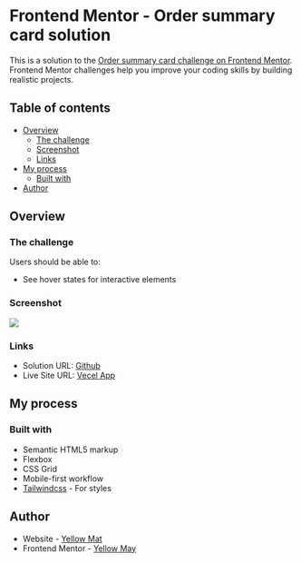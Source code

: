 # Frontend Mentor - Order summary card solution

This is a solution to the [Order summary card challenge on Frontend Mentor](https://www.frontendmentor.io/challenges/order-summary-component-QlPmajDUj). Frontend Mentor challenges help you improve your coding skills by building realistic projects.

## Table of contents

- [Overview](#overview)
  - [The challenge](#the-challenge)
  - [Screenshot](#screenshot)
  - [Links](#links)
- [My process](#my-process)
  - [Built with](#built-with)
- [Author](#author)

## Overview

### The challenge

Users should be able to:

- See hover states for interactive elements

### Screenshot

![](./screenshot.jpg)

### Links

- Solution URL: [Github](https://github.com/Yellow-May/Frontend-Mentor-Order-Summary-Component)
- Live Site URL: [Vecel App](https://your-live-site-url.com)

## My process

### Built with

- Semantic HTML5 markup
- Flexbox
- CSS Grid
- Mobile-first workflow
- [Tailwindcss](https://tailwindcss.com) - For styles

## Author

- Website - [Yellow Mat](https://www.yellow-may.vercel.app)
- Frontend Mentor - [Yellow May](https://www.frontendmentor.io/profile/Yellow-May)
